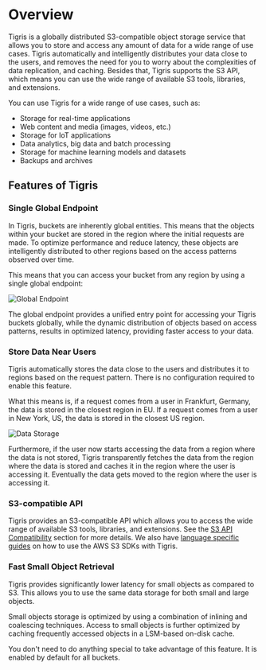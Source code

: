 # Overview

Tigris is a globally distributed S3-compatible object storage service that
allows you to store and access any amount of data for a wide range of use cases.
Tigris automatically and intelligently distributes your data close to the users,
and removes the need for you to worry about the complexities of data
replication, and caching. Besides that, Tigris supports the S3 API, which means
you can use the wide range of available S3 tools, libraries, and extensions.

You can use Tigris for a wide range of use cases, such as:

- Storage for real-time applications
- Web content and media (images, videos, etc.)
- Storage for IoT applications
- Data analytics, big data and batch processing
- Storage for machine learning models and datasets
- Backups and archives

## Features of Tigris

### Single Global Endpoint

In Tigris, buckets are inherently global entities. This means that the objects
within your bucket are stored in the region where the initial requests are made.
To optimize performance and reduce latency, these objects are intelligently
distributed to other regions based on the access patterns observed over time.

This means that you can access your bucket from any region by using a single
global endpoint:

![Global Endpoint](/img/tigris-os-global-endpoint.png)

The global endpoint provides a unified entry point for accessing your Tigris
buckets globally, while the dynamic distribution of objects based on access
patterns, results in optimized latency, providing faster access to your data.

### Store Data Near Users

Tigris automatically stores the data close to the users and distributes it to
regions based on the request pattern. There is no configuration required to
enable this feature.

What this means is, if a request comes from a user in Frankfurt, Germany, the
data is stored in the closest region in EU. If a request comes from a user in
New York, US, the data is stored in the closest US region.

![Data Storage](/img/tigris-os-arch-block-store.png)

Furthermore, if the user now starts accessing the data from a region where the
data is not stored, Tigris transparently fetches the data from the region where
the data is stored and caches it in the region where the user is accessing it.
Eventually the data gets moved to the region where the user is accessing it.

### S3-compatible API

Tigris provides an S3-compatible API which allows you to access the wide range
of available S3 tools, libraries, and extensions. See the
[S3 API Compatibility](../api/s3/) section for more details. We also have
[language specific guides](../sdks/s3/) on how to use the AWS S3 SDKs with
Tigris.

### Fast Small Object Retrieval

Tigris provides significantly lower latency for small objects as compared to S3.
This allows you to use the same data storage for both small and large objects.

Small objects storage is optimized by using a combination of inlining and
coalescing techniques. Access to small objects is further optimized by caching
frequently accessed objects in a LSM-based on-disk cache.

You don't need to do anything special to take advantage of this feature. It is
enabled by default for all buckets.
